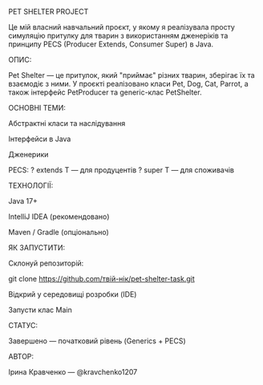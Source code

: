 PET SHELTER PROJECT

Це мій власний навчальний проєкт, у якому я реалізувала просту симуляцію притулку для тварин 
з використанням дженеріків та принципу PECS (Producer Extends, Consumer Super) в Java.

ОПИС:

Pet Shelter — це притулок, який "приймає" різних тварин, зберігає їх та взаємодіє з ними.
У проєкті реалізовано класи Pet, Dog, Cat, Parrot, а також інтерфейс PetProducer та generic-клас PetShelter<T extends Pet>.

ОСНОВНІ ТЕМИ:

Абстрактні класи та наслідування

Інтерфейси в Java

Дженерики

PECS:
? extends T — для продуцентів
? super T — для споживачів

ТЕХНОЛОГІЇ:

Java 17+

IntelliJ IDEA (рекомендовано)

Maven / Gradle (опціонально)

ЯК ЗАПУСТИТИ:

Склонуй репозиторій:

git clone https://github.com/твій-нік/pet-shelter-task.git

Відкрий у середовищі розробки (IDE)

Запусти клас Main

СТАТУС:

Завершено — початковий рівень (Generics + PECS)

АВТОР:

Ірина Кравченко — @kravchenko1207



